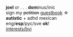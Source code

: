 **joel** or . . . **dom**inus/inic  
sign my ~~petition~~ [guestbook](https://joel.123guestbook.com/) ☆  
**autistic** + adhd  mexican  
eng/**esp**/pyc/sve **ok**!  
[interests/byi](http://txti.es/ohmygodf)
